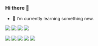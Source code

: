 ### Hi there 👋


- 🌱 I’m currently learning something new.


<!--
**shjung84/shjung84** is a ✨ _special_ ✨ repository because its `README.md` (this file) appears on your GitHub profile.

Here are some ideas to get you started:

- 🔭 I’m currently working on Web Publisher.
- 😄 I’m learning iOS, Swift.
- 👯 I’m looking to collaborate on ...
- 🤔 I’m looking for help with ...
- 💬 Ask me about ...
- 📫 How to reach me: ...
- 😄 Pronouns: ...
- ⚡ Fun fact: ...
-->
<p>
  <img src="https://img.shields.io/badge/vue.js-4FC08D?style=for-the-badge&logo=vue.js&logoColor=white">
  <img src="https://img.shields.io/badge/react-61DAFB?style=for-the-badge&logo=React&logoColor=white">
  <img src="https://img.shields.io/badge/Pug-A86454?style=for-the-badge&amp;logo=Pug&amp;logoColor=white" />
  <img src="https://img.shields.io/badge/Flutter-02569B?style=for-the-badge&amp;logo=Swift&amp;logoColor=white" />
</p>
<p>
   <img src="https://img.shields.io/badge/Sass-CC6699?style=for-the-badge&logo=sass&logoColor=white">
  <img src="https://img.shields.io/badge/html5-E34F26?style=for-the-badge&logo=html5&logoColor=white">
  <img src="https://img.shields.io/badge/css3-1572B6?style=for-the-badge&logo=css3&logoColor=white">
  <img src="https://img.shields.io/badge/JavaScript-f7df1e?style=for-the-badge&logo=JavaScript&logoColor=white">
  <img src="https://img.shields.io/badge/jQuery-0769ad?style=for-the-badge&logo=jQuery&logoColor=white">
</p>



<!-- 
https://simpleicons.org/
https://shields.io/badges

-->
